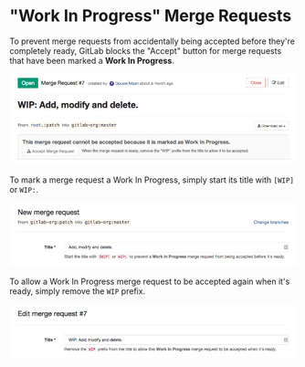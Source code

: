 # "Work In Progress" Merge Requests

To prevent merge requests from accidentally being accepted before they're completely ready, GitLab blocks the "Accept" button for merge requests that have been marked a **Work In Progress**.

![Blocked Accept Button](wip_merge_requests/blocked_accept_button.png)

To mark a merge request a Work In Progress, simply start its title with `[WIP]` or `WIP:`.

![Mark as WIP](wip_merge_requests/mark_as_wip.png)

To allow a Work In Progress merge request to be accepted again when it's ready, simply remove the `WIP` prefix.

![Unark as WIP](wip_merge_requests/unmark_as_wip.png)

